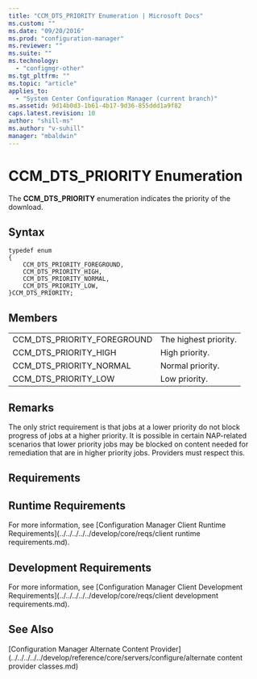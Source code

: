 ```yaml
---
title: "CCM_DTS_PRIORITY Enumeration | Microsoft Docs"
ms.custom: ""
ms.date: "09/20/2016"
ms.prod: "configuration-manager"
ms.reviewer: ""
ms.suite: ""
ms.technology:
  - "configmgr-other"
ms.tgt_pltfrm: ""
ms.topic: "article"
applies_to:
  - "System Center Configuration Manager (current branch)"
ms.assetid: 9d14b0d3-1b61-4b17-9d36-855ddd1a9f82
caps.latest.revision: 10
author: "shill-ms"
ms.author: "v-suhill"
manager: "mbaldwin"
---
```

# CCM_DTS_PRIORITY Enumeration
The **CCM_DTS_PRIORITY** enumeration indicates the priority of the download.  

## Syntax  

```  
typedef enum  
{  
    CCM_DTS_PRIORITY_FOREGROUND,   
    CCM_DTS_PRIORITY_HIGH,   
    CCM_DTS_PRIORITY_NORMAL,   
    CCM_DTS_PRIORITY_LOW,   
}CCM_DTS_PRIORITY;  

```  

## Members  

|||  
|-|-|  
|CCM_DTS_PRIORITY_FOREGROUND|The highest priority.|  
|CCM_DTS_PRIORITY_HIGH|High priority.|  
|CCM_DTS_PRIORITY_NORMAL|Normal priority.|  
|CCM_DTS_PRIORITY_LOW|Low priority.|  

## Remarks  
 The only strict requirement is that jobs at a lower priority do not block progress of jobs at a higher priority. It is possible in certain NAP-related scenarios that lower priority jobs may be blocked on content needed for remediation that are in higher priority jobs. Providers must respect this.  

## Requirements  

## Runtime Requirements  
 For more information, see [Configuration Manager Client Runtime Requirements](../../../../../develop/core/reqs/client runtime requirements.md).  

## Development Requirements  
 For more information, see [Configuration Manager Client Development Requirements](../../../../../develop/core/reqs/client development requirements.md).  

## See Also  
 [Configuration Manager Alternate Content Provider](../../../../../develop/reference/core/servers/configure/alternate content provider classes.md)

